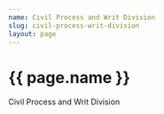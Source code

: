 ```yaml
---
name: Civil Process and Writ Division
slug: civil-process-writ-division
layout: page
---
```

<h1>{{ page.name }}</h1>
<p>Civil Process and Writ Division</p>
